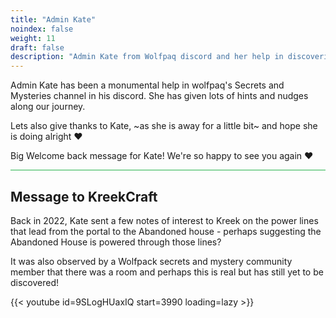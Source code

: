 ```yaml
---
title: "Admin Kate"
noindex: false
weight: 11
draft: false
description: "Admin Kate from Wolfpaq discord and her help in discovering Secrets and Mysteries in Brookhaven"
---
```


Admin Kate has been a monumental help in wolfpaq's Secrets and Mysteries channel in his discord. She has given lots of hints and nudges along our journey. 

Lets also give thanks to Kate, ~as she is away for a little bit~ and hope she is doing alright :heart:

Big Welcome back message for Kate! We're so happy to see you again :heart:

<hr style="background-color: #28b44c" size=8>

## Message to KreekCraft


Back in 2022, Kate sent a few notes of interest to Kreek on the power lines that lead from the portal to the Abandoned house - perhaps suggesting the Abandoned House is powered through those lines? 

It was also observed by a Wolfpack secrets and mystery community member that there was a room and perhaps this is real but has still yet to be discovered!

{{< youtube id=9SLogHUaxIQ start=3990 loading=lazy >}}